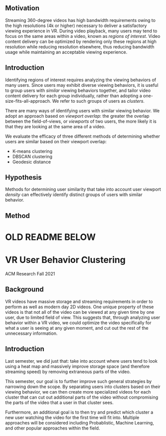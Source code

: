 ## Motivation

Streaming 360-degree videos has high bandwidth requirements owing to the high resolutions (4k or higher) necessary to deliver a satisfactory viewing experience in VR. During video playback, many users may tend to focus on the same areas within a video, known as *regions of interest*. Video content delivery can be optimized by rendering only these regions at high resolution while reducing resolution elsewhere, thus reducing bandwidth usage while maintaining an acceptable viewing experience.

## **Introduction**

Identifying regions of interest requires analyzing the viewing behaviors of many users. Since users may exhibit diverse viewing behaviors, it is useful to group users with *similar* viewing behaviors together, and tailor video content delivery for each group individually, rather than adopting a one-size-fits-all-approach. We refer to such groups of users as *clusters*.

There are many ways of identifying users with similar viewing behavior. We adopt an approach based on *viewport overlap*: the greater the overlap between the field-of-views, or *viewports* of two users, the more likely it is that they are looking at the same area of a video.

We evaluate the efficacy of three different methods of determining whether users are similar based on their viewport overlap:

- K-means clustering
- DBSCAN clustering
- Geodesic distance

## Hypothesis

Methods for determining user similarity that take into account user viewport *density* can effectively identify distinct groups of users with similar behavior.

## Method

# OLD README BELOW

# VR User Behavior Clustering

ACM Research Fall 2021

## Background

VR videos have massive storage and streaming requirements in order to perform as well as modern day 2D videos. One unique property of these videos is that not all of the video can be viewed at any given time by one user, due to limited field of view. This suggests that, through analyzing user behavior within a VR video, we could optimize the video specifically for what a user is seeing at any given moment, and cut out the rest of the unnecessary information.

## Introduction

Last semester, we did just that: take into account where users tend to look using a heat map and massively improve storage space (and therefore streaming speed) by removing extraneous parts of the video.

This semester, our goal is to further improve such general strategies by narrowing down the scope. By separating users into clusters based on their viewing behavior, we can then create more specialized videos for each cluster that can cut out additional parts of the video without compromising the parts of the video that a user in that cluster sees.

Furthermore, an additional goal is to then try and predict which cluster a new user watching the video for the first time will fit into. Multiple approaches will be considered including Probablistic, Machine Learning, and other popular approaches within the field.
